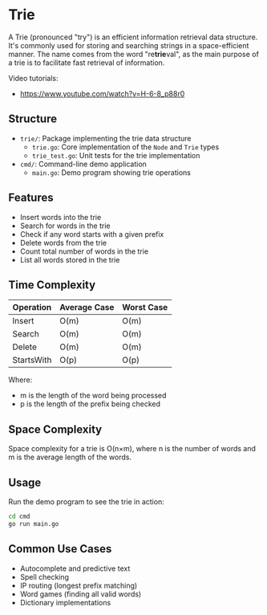 # Trie

A Trie (pronounced "try") is an efficient information retrieval data structure. It's commonly used for storing and searching strings in a space-efficient manner. The name comes from the word "re**trie**val", as the main purpose of a trie is to facilitate fast retrieval of information.

Video tutorials:

- <https://www.youtube.com/watch?v=H-6-8_p88r0>

## Structure

- `trie/`: Package implementing the trie data structure
  - `trie.go`: Core implementation of the `Node` and `Trie` types
  - `trie_test.go`: Unit tests for the trie implementation
- `cmd/`: Command-line demo application
  - `main.go`: Demo program showing trie operations

## Features

- Insert words into the trie
- Search for words in the trie
- Check if any word starts with a given prefix
- Delete words from the trie
- Count total number of words in the trie
- List all words stored in the trie

## Time Complexity

| Operation       | Average Case | Worst Case |
|-----------------|--------------|------------|
| Insert          | O(m)         | O(m)       |
| Search          | O(m)         | O(m)       |
| Delete          | O(m)         | O(m)       |
| StartsWith      | O(p)         | O(p)       |

Where:

- m is the length of the word being processed
- p is the length of the prefix being checked

## Space Complexity

Space complexity for a trie is O(n×m), where n is the number of words and m is the average length of the words.

## Usage

Run the demo program to see the trie in action:

```bash
cd cmd
go run main.go
```

## Common Use Cases

- Autocomplete and predictive text
- Spell checking
- IP routing (longest prefix matching)
- Word games (finding all valid words)
- Dictionary implementations
